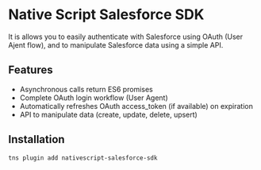# Native Script Salesforce SDK

It is allows you to easily authenticate with Salesforce using OAuth (User Ajent flow), and to manipulate Salesforce data using a simple API.

## Features

- Asynchronous calls return ES6 promises   
- Complete OAuth login workflow (User Agent)
- Automatically refreshes OAuth access_token (if available) on expiration
- API to manipulate data (create, update, delete, upsert)

## Installation

```tns plugin add nativescript-salesforce-sdk```